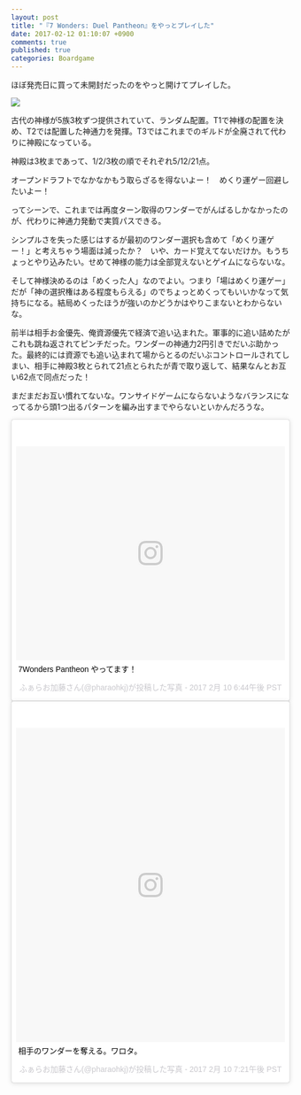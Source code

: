 ```yaml
---
layout: post
title: "『7 Wonders: Duel Pantheon』をやっとプレイした"
date: 2017-02-12 01:10:07 +0900
comments: true
published: true
categories: Boardgame
---
```


ほぼ発売日に買って未開封だったのをやっと開けてプレイした。

<a href="https://www.amazon.co.jp/Wonders-Pantheon-Expansion-Players-Asmodee/dp/B01K9MNAOG/ref=as_li_ss_il?_encoding=UTF8&psc=1&refRID=EBY7E8T4713DZJAT06GB&linkCode=li3&tag=pharaohkj-22&linkId=14c485898e5ee06128bbfc8c3052cdb3" target="_blank"><img border="0" src="//ws-fe.amazon-adsystem.com/widgets/q?_encoding=UTF8&ASIN=B01K9MNAOG&Format=_SL250_&ID=AsinImage&MarketPlace=JP&ServiceVersion=20070822&WS=1&tag=pharaohkj-22" ></a><img src="https://ir-jp.amazon-adsystem.com/e/ir?t=pharaohkj-22&l=li3&o=9&a=B01K9MNAOG" width="1" height="1" border="0" alt="" style="border:none !important; margin:0px !important;" />

古代の神様が5族3枚ずつ提供されていて、ランダム配置。T1で神様の配置を決め、T2では配置した神通力を発揮。T3ではこれまでのギルドが全廃されて代わりに神殿になっている。

神殿は3枚まであって、1/2/3枚の順でそれぞれ5/12/21点。

オープンドラフトでなかなかもう取らざるを得ないよー！　めくり運ゲー回避したいよー！

ってシーンで、これまでは再度ターン取得のワンダーでがんばるしかなかったのが、代わりに神通力発動で実質パスできる。

シンプルさを失った感じはするが最初のワンダー選択も含めて「めくり運ゲー！」と考えちゃう場面は減ったか？　いや、カード覚えてないだけか。もうちょっとやり込みたい。せめて神様の能力は全部覚えないとゲイムにならないな。

そして神様決めるのは「めくった人」なのでよい。つまり「場はめくり運ゲー」だが「神の選択権はある程度もらえる」のでちょっとめくってもいいかなって気持ちになる。結局めくったほうが強いのかどうかはやりこまないとわからないな。

前半は相手お金優先、俺資源優先で経済で追い込まれた。軍事的に追い詰めたがこれも跳ね返されてピンチだった。ワンダーの神通力2円引きでだいぶ助かった。最終的には資源でも追い込まれて場からとるのだいぶコントロールされてしまい、相手に神殿3枚とられて21点とられたが青で取り返して、結果なんとお互い62点で同点だった！

まだまだお互い慣れてないな。ワンサイドゲームにならないようなバランスになってるから頭1つ出るパターンを編み出すまでやらないといかんだろうな。

<blockquote class="instagram-media" data-instgrm-captioned data-instgrm-version="7" style=" background:#FFF; border:0; border-radius:3px; box-shadow:0 0 1px 0 rgba(0,0,0,0.5),0 1px 10px 0 rgba(0,0,0,0.15); margin: 1px; max-width:658px; padding:0; width:99.375%; width:-webkit-calc(100% - 2px); width:calc(100% - 2px);"><div style="padding:8px;"> <div style=" background:#F8F8F8; line-height:0; margin-top:40px; padding:39.76851851851852% 0; text-align:center; width:100%;"> <div style=" background:url(data:image/png;base64,iVBORw0KGgoAAAANSUhEUgAAACwAAAAsCAMAAAApWqozAAAABGdBTUEAALGPC/xhBQAAAAFzUkdCAK7OHOkAAAAMUExURczMzPf399fX1+bm5mzY9AMAAADiSURBVDjLvZXbEsMgCES5/P8/t9FuRVCRmU73JWlzosgSIIZURCjo/ad+EQJJB4Hv8BFt+IDpQoCx1wjOSBFhh2XssxEIYn3ulI/6MNReE07UIWJEv8UEOWDS88LY97kqyTliJKKtuYBbruAyVh5wOHiXmpi5we58Ek028czwyuQdLKPG1Bkb4NnM+VeAnfHqn1k4+GPT6uGQcvu2h2OVuIf/gWUFyy8OWEpdyZSa3aVCqpVoVvzZZ2VTnn2wU8qzVjDDetO90GSy9mVLqtgYSy231MxrY6I2gGqjrTY0L8fxCxfCBbhWrsYYAAAAAElFTkSuQmCC); display:block; height:44px; margin:0 auto -44px; position:relative; top:-22px; width:44px;"></div></div> <p style=" margin:8px 0 0 0; padding:0 4px;"> <a href="https://www.instagram.com/p/BQWuBrQA7Kl/" style=" color:#000; font-family:Arial,sans-serif; font-size:14px; font-style:normal; font-weight:normal; line-height:17px; text-decoration:none; word-wrap:break-word;" target="_blank">7Wonders Pantheon やってます！</a></p> <p style=" color:#c9c8cd; font-family:Arial,sans-serif; font-size:14px; line-height:17px; margin-bottom:0; margin-top:8px; overflow:hidden; padding:8px 0 7px; text-align:center; text-overflow:ellipsis; white-space:nowrap;">ふぁらお加藤さん(@pharaohkj)が投稿した写真 - <time style=" font-family:Arial,sans-serif; font-size:14px; line-height:17px;" datetime="2017-02-11T02:44:02+00:00">2017 2月 10 6:44午後 PST</time></p></div></blockquote> <script async defer src="//platform.instagram.com/en_US/embeds.js"></script>

<blockquote class="instagram-media" data-instgrm-captioned data-instgrm-version="7" style=" background:#FFF; border:0; border-radius:3px; box-shadow:0 0 1px 0 rgba(0,0,0,0.5),0 1px 10px 0 rgba(0,0,0,0.15); margin: 1px; max-width:658px; padding:0; width:99.375%; width:-webkit-calc(100% - 2px); width:calc(100% - 2px);"><div style="padding:8px;"> <div style=" background:#F8F8F8; line-height:0; margin-top:40px; padding:58.51851851851851% 0; text-align:center; width:100%;"> <div style=" background:url(data:image/png;base64,iVBORw0KGgoAAAANSUhEUgAAACwAAAAsCAMAAAApWqozAAAABGdBTUEAALGPC/xhBQAAAAFzUkdCAK7OHOkAAAAMUExURczMzPf399fX1+bm5mzY9AMAAADiSURBVDjLvZXbEsMgCES5/P8/t9FuRVCRmU73JWlzosgSIIZURCjo/ad+EQJJB4Hv8BFt+IDpQoCx1wjOSBFhh2XssxEIYn3ulI/6MNReE07UIWJEv8UEOWDS88LY97kqyTliJKKtuYBbruAyVh5wOHiXmpi5we58Ek028czwyuQdLKPG1Bkb4NnM+VeAnfHqn1k4+GPT6uGQcvu2h2OVuIf/gWUFyy8OWEpdyZSa3aVCqpVoVvzZZ2VTnn2wU8qzVjDDetO90GSy9mVLqtgYSy231MxrY6I2gGqjrTY0L8fxCxfCBbhWrsYYAAAAAElFTkSuQmCC); display:block; height:44px; margin:0 auto -44px; position:relative; top:-22px; width:44px;"></div></div> <p style=" margin:8px 0 0 0; padding:0 4px;"> <a href="https://www.instagram.com/p/BQWyT_ZAJ3k/" style=" color:#000; font-family:Arial,sans-serif; font-size:14px; font-style:normal; font-weight:normal; line-height:17px; text-decoration:none; word-wrap:break-word;" target="_blank">相手のワンダーを奪える。ワロタ。</a></p> <p style=" color:#c9c8cd; font-family:Arial,sans-serif; font-size:14px; line-height:17px; margin-bottom:0; margin-top:8px; overflow:hidden; padding:8px 0 7px; text-align:center; text-overflow:ellipsis; white-space:nowrap;">ふぁらお加藤さん(@pharaohkj)が投稿した写真 - <time style=" font-family:Arial,sans-serif; font-size:14px; line-height:17px;" datetime="2017-02-11T03:21:29+00:00">2017 2月 10 7:21午後 PST</time></p></div></blockquote> <script async defer src="//platform.instagram.com/en_US/embeds.js"></script>


